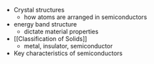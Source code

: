 - Crystal structures
	- how atoms are arranged in semiconductors
- energy band structure
	- dictate material properties
- [[Classification of Solids]]
	- metal, insulator, semiconductor
- Key characteristics of semiconductors